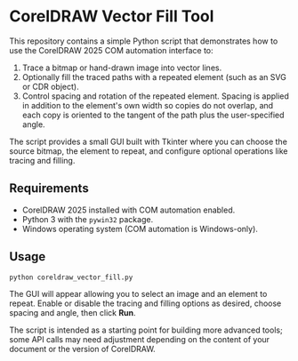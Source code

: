 # CorelDRAW Vector Fill Tool

This repository contains a simple Python script that demonstrates how to
use the CorelDRAW 2025 COM automation interface to:

1. Trace a bitmap or hand-drawn image into vector lines.
2. Optionally fill the traced paths with a repeated element (such as an SVG or CDR object).
3. Control spacing and rotation of the repeated element. Spacing is applied in
   addition to the element's own width so copies do not overlap, and each copy
   is oriented to the tangent of the path plus the user-specified angle.

The script provides a small GUI built with Tkinter where you can choose
the source bitmap, the element to repeat, and configure optional
operations like tracing and filling.

## Requirements

- CorelDRAW 2025 installed with COM automation enabled.
- Python 3 with the `pywin32` package.
- Windows operating system (COM automation is Windows-only).

## Usage

```bash
python coreldraw_vector_fill.py
```

The GUI will appear allowing you to select an image and an element to
repeat. Enable or disable the tracing and filling options as desired,
choose spacing and angle, then click **Run**.

The script is intended as a starting point for building more advanced
tools; some API calls may need adjustment depending on the content of
your document or the version of CorelDRAW.
